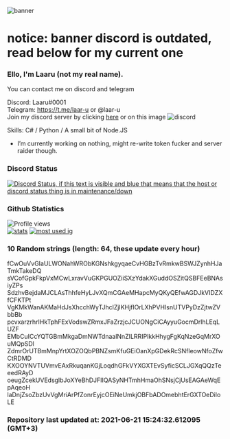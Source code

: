 
![banner](https://raw.githubusercontent.com/stop-bark/stop-bark/master/banner4.png)
# notice: banner discord is outdated, read below for my current one


### Ello, I'm Laaru (not my real name).

You can contact me on discord and telegram  

Discord: Laaru#0001  
Telegram: https://t.me/laar-u or @laar-u  
Join my discord server by clicking [here](https://discord.gg/invite/monk) or on this image ![discord](https://discord.com/api/guilds/848458923136122901/embed.png)

Skills: C# / Python / A small bit of Node.JS  

- I’m currently working on nothing, might re-write token fucker and server raider though.

### Discord Status
[![Discord Status, if this text is visible and blue that means that the host or discord status thing is in maintenance/down](https://discord.c99.nl/widget/theme-4/739824148267925565.png)](https://discord.c99.nl/)

### Github Statistics
![Profile views](https://komarev.com/ghpvc/?username=Laar-u) <br> [![stats](https://github-readme-stats.vercel.app/api?username=Laar-u&show_icons=true&theme=synthwave)](https://github.com/anuraghazra/github-readme-stats) [![most used ig](https://github-readme-stats.vercel.app/api/top-langs/?username=Laar-u&layout=compact&theme=synthwave&show_icons=true&langs_count=10)]((https://github.com/anuraghazra/github-readme-stats))

### 10 Random strings (length: 64, these update every hour)
fCwOuVvGIaULWONahWRObKGNshkgyqaeCvHGBzTvRmkwBSWJZynhHJaTmkTakeDQ
sVCofGpkFkpVxMCwLxravVuGKPGUOZiiSXzYdakXGuddOSZitQSBFEeBNAsiyZPs
SdzhvBejdaMJCLAsThhfeHyLJvXQmCGAeMHapcMyQKyQEfwAGDJkVIDZXfCFKTPt
VgKMkWanAKMaHdJsXhcchWyTJhclZjIKHjflOrLXhPVHIsnUTVPyDzZjtwZVbbBb
pcvxarzrhrIHkTphFExVodswZRmxJFaZrzjcJCUONgCiCAyyuGocmDrlhLEqLUZF
EMbCuICcYQTGBmMkgaDmNWTdnaalNnZILRRIPIkkHhygFgKqNzeGqMrXOuMQpSDl
ZdmrOrUTBmMnpYrtXOZOQbPBNZsmKfuGEiOanXpGDekRcSNfleowNfoZfwCtRDMD
KXOOYNVTUVmvEAxRkuqanKGjLoqdhGFkVYXGXTEvSyficSCLJGXqQQzTeeedRAyD
oeugZcekUVEdsglbJoXYeBhDJFIIQASyNHTmhHmaOhSNsjCjUsEAGAeWqEpAqeoH
laDnjZsoZbzUvVgMriArPfZonrEyjcOEiNeUmkjOBFbADOmebhtErGXTOeDiloLE

### Repository last updated at: 2021-06-21 15:24:32.612095 (GMT+3)
